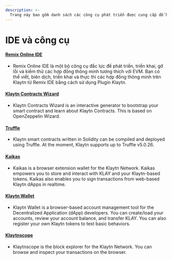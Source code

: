 ```yaml
---
description: >-
  Trang này bao gồm danh sách các công cụ phát triển được cung cấp để hỗ trợ việc phát triển hợp đồng thông minh trên Klaytn.
---
```


# IDE và công cụ

#### [Remix Online IDE](../../toolkit/klaytn-ide.md) <a href="#remix-ide" id="remix-ide"></a>

* Remix Online IDE là một bộ công cụ đắc lực để phát triển, triển khai, gỡ lỗi và kiểm thử các hợp đồng thông minh tương thích với EVM. Bạn có thể viết, biên dịch, triển khai và thực thi các hợp đồng thông minh trên Klaytn từ Remix IDE bằng cách sử dụng Plugin Klaytn.

#### [Klaytn Contracts Wizard](https://wizard.klaytn.foundation/) <a href="#klaytn-contract-wizard" id="klaytn-contract-wizard"></a>

* Klaytn Contracts Wizard is an interactive generator to bootstrap your smart contract and learn about Klaytn Contracts. This is based on OpenZeppelin Wizard.

#### [Truffle](../../toolkit/truffle.md) <a href="#truffle" id="truffle"></a>

* Klaytn smart contracts written in Solidity can be compiled and deployed using Truffle. At the moment, Klaytn supports up to Truffle v5.0.26.

#### [Kaikas](../../toolkit/kaikas.md) <a href="#kaikas" id="kaikas"></a>

* Kaikas is a browser extension wallet for the Klaytn Network. Kaikas empowers you to store and interact with KLAY and your Klaytn-based tokens. Kaikas also enables you to sign transactions from web-based Klaytn dApps in realtime.

#### [Klaytn Wallet](../../toolkit/klaytn-wallet.md) <a href="#klaytn-wallet" id="klaytn-wallet"></a>

* Klaytn Wallet is a browser-based account management tool for the Decentralized Application (dApp) developers. You can create/load your accounts, review your account balance, and transfer KLAY. You can also register your own Klaytn tokens to test basic behaviors.

#### [Klaytnscope](../../toolkit/klaytnscope.md) <a href="#klaytnscope" id="klaytnscope"></a>

* Klaytnscope is the block explorer for the Klaytn Network. You can browse and inspect your transactions on the browser.
